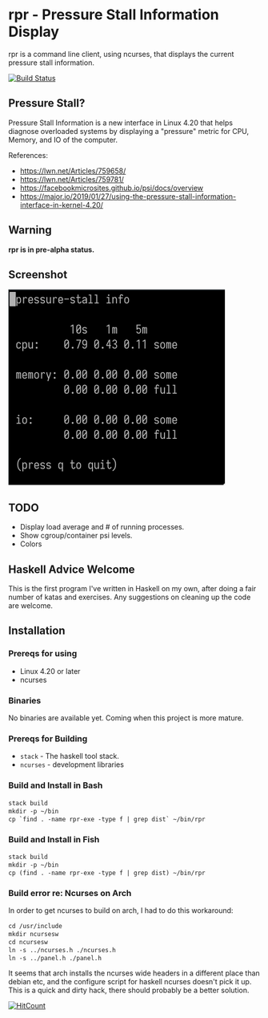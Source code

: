 # rpr - Pressure Stall Information Display 

rpr is a command line client, using ncurses, that displays the current
pressure stall information.

[![Build Status](https://api.travis-ci.com/mreishus/rpr.svg?branch=master)](https://api.travis-ci.com/mreishus/rpr.svg?branch=master})

## Pressure Stall?

Pressure Stall Information is a new interface in Linux 4.20 that helps
diagnose overloaded systems by displaying a "pressure" metric for CPU,
Memory, and IO of the computer.

References:

* https://lwn.net/Articles/759658/
* https://lwn.net/Articles/759781/
* https://facebookmicrosites.github.io/psi/docs/overview
* https://major.io/2019/01/27/using-the-pressure-stall-information-interface-in-kernel-4.20/

## Warning

**rpr is in pre-alpha status.**

## Screenshot

![Screenshot](/doc/rpr-screenshot-2019-02-26.png?raw=true "Screenshot")

## TODO

* Display load average and # of running processes.
* Show cgroup/container psi levels.
* Colors

## Haskell Advice Welcome

This is the first program I've written in Haskell on my own, after doing
a fair number of katas and exercises.  Any suggestions on cleaning up
the code are welcome.

## Installation

### Prereqs for using

* Linux 4.20 or later
* ncurses

### Binaries

No binaries are available yet.  Coming when this project is more mature.

### Prereqs for Building

* `stack` - The haskell tool stack.
* `ncurses` - development libraries

### Build and Install in Bash
```
stack build
mkdir -p ~/bin
cp `find . -name rpr-exe -type f | grep dist` ~/bin/rpr
```

### Build and Install in Fish

```
stack build
mkdir -p ~/bin
cp (find . -name rpr-exe -type f | grep dist) ~/bin/rpr
```

### Build error re: Ncurses on Arch

In order to get ncurses to build on arch, I had to do this workaround:

```
cd /usr/include
mkdir ncursesw
cd ncursesw
ln -s ../ncurses.h ./ncurses.h
ln -s ../panel.h ./panel.h
```

It seems that arch installs the ncurses wide headers in a different place 
than debian etc, and the configure script for haskell ncurses doesn't pick
it up.  This is a quick and dirty hack, there should probably be a better solution.

[![HitCount](http://hits.dwyl.io/mreishus/mreishus/rpr.svg)](http://hits.dwyl.io/mreishus/mreishus/rpr)
